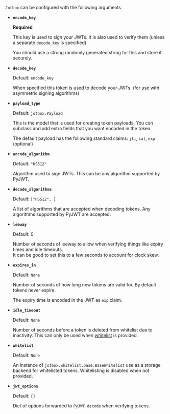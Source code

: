 `Jotbox` can be configured with the following arguments

* **`encode_key`**

    **Required**

    This key is used to sign your JWTs. It is also used to verify them (unless a separate `decode_key` is specified)

    You should use a strong randomly generated string for this and store it securely.

* **`decode_key`**

    Default: `encode_key`

    When specified this token is used to decode your JWTs. (for use with asymmetric signing algorithms)

* **`payload_type`**

    Default: `jotbox.Payload`

    This is the model that is used for creating token payloads. You can subclass and add extra fields that you want encoded in the token.

    The default payload has the following standard claims: `jti`, `iat`, `exp` (optional)

* **`encode_algorithm`**

    Default: `"HS512"`

    Algorithm used to sign JWTs. This can be any algorithm supported by PyJWT.

* **`decode_algorithms`**

    Default: `["HS512", ]`

    A list of algorithms that are accepted when decoding tokens. Any algorithms supported by PyJWT
    are accepted.

* **`leeway`**

    Default: 0

    Number of seconds of leeway to allow when verifying things 
    like expiry times and idle timeouts.  
    It can be good to set this to a few seconds to account for clock skew.

* **`expires_in`**

    Default: `None`

    Number of seconds of how long new tokens are valid for. By default tokens never expire.
    
    The expiry time is encoded in the JWT as `exp` claim.

* **`idle_timeout`**

    Default: `None`

    Number of seconds before a token is deleted from whitelist due to inactivity.
    This can only be used when [whitelist](./whitelist.md) is provided.

* **`whitelist`**

    Default: `None`

    An instance of `jotbox.whitelist.base.BaseWhitelist` use as a storage backend for whitelisted tokens.
    Whitelisting is disabled when not provided.


* **`jwt_options`**

    Default: `{}`

    Dict of options forwarded to `PyJWT.decode` when verifying tokens.
